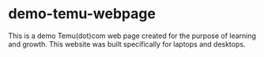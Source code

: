 # demo-temu-webpage
This is a demo Temu(dot)com web page created for the purpose of learning and growth. This website was built specifically for laptops and desktops.
